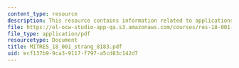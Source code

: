 ```yaml
---
content_type: resource
description: This resource contains information related to applications of integral.
file: https://ol-ocw-studio-app-qa.s3.amazonaws.com/courses/res-18-001-calculus-online-textbook-spring-2005/ecf137b99ca39117f797a5cd83c142d7_MITRES_18_001_strang_8183.pdf
file_type: application/pdf
resourcetype: Document
title: MITRES_18_001_strang_8183.pdf
uid: ecf137b9-9ca3-9117-f797-a5cd83c142d7
---
```

